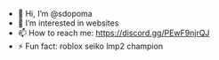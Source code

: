 - 👋 Hi, I’m @sdopoma
- 👀 I’m interested in websites
- 📫 How to reach me: https://discord.gg/PEwF9njrQJ
- ⚡ Fun fact: roblox seiko lmp2 champion

<!---
sdopoma/sdopoma is a ✨ special ✨ repository because its `README.md` (this file) appears on your GitHub profile.
You can click the Preview link to take a look at your changes.
--->
